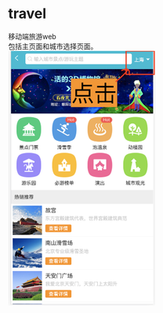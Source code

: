 # travel
移动端旅游web  
包括主页面和城市选择页面。  
<img src="https://github.com/julianneliu/travel/blob/main/i2.png" width = "300"  alt="" align=center />


